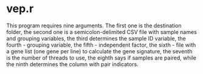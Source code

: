 # vep.r

This program requires nine arguments. The first one is the destination folder, the second one is a semicolon-delimited CSV file with sample names and grouping variables, the third determines the sample ID variable, the fourth - grouping variable, the fifth - independent factor, the sixth - file with a gene list (one gene per line) to calculate the gene signature, the seventh is the number of threads to use, the eighth says if samples are paired, while the ninth determines the column with pair indicators.
